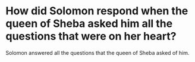 # How did Solomon respond when the queen of Sheba asked him all the questions that were on her heart?

Solomon answered all the questions that the queen of Sheba asked of him.
